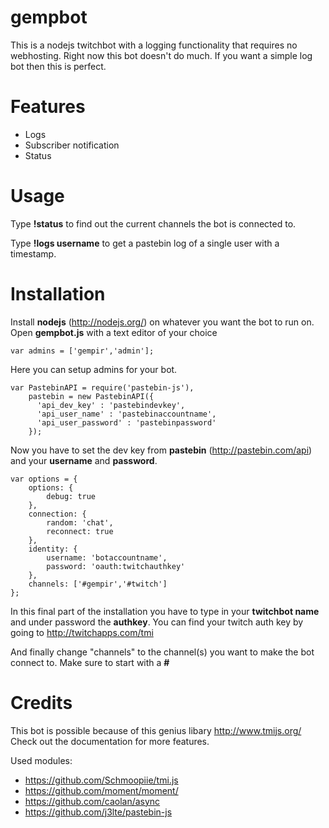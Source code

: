 # gempbot
This is a nodejs twitchbot with a logging functionality that requires no webhosting.
Right now this bot doesn't do much. If you want a simple log bot then this is perfect. 

# Features
- Logs
- Subscriber notification
- Status

# Usage

Type **!status** to find out the current channels the bot is connected to.

Type **!logs username** to get a pastebin log of a single user with a timestamp.


# Installation
Install **nodejs** (http://nodejs.org/) on whatever you want the bot to run on.
Open **gempbot.js** with a text editor of your choice


    var admins = ['gempir','admin'];
    
    
Here you can setup admins for your bot. 


    var PastebinAPI = require('pastebin-js'),
        pastebin = new PastebinAPI({
          'api_dev_key' : 'pastebindevkey',
          'api_user_name' : 'pastebinaccountname',
          'api_user_password' : 'pastebinpassword'
        });
    
    
Now you have to set the dev key from **pastebin** (http://pastebin.com/api) and your **username** and **password**.

    var options = {
        options: {
            debug: true
        },
        connection: {
            random: 'chat',
            reconnect: true
        },
        identity: {
            username: 'botaccountname',
            password: 'oauth:twitchauthkey'
        },
        channels: ['#gempir','#twitch']
    };
    
In this final part of the installation you have to type in your **twitchbot name** and under password the **authkey**.
You can find your twitch auth key by going to http://twitchapps.com/tmi
  
And finally change "channels" to the channel(s) you want to make the bot connect to.
Make sure to start with a **#**

# Credits 

This bot is possible because of this genius libary http://www.tmijs.org/
Check out the documentation for more features.

Used modules:
- https://github.com/Schmoopiie/tmi.js
- https://github.com/moment/moment/
- https://github.com/caolan/async
- https://github.com/j3lte/pastebin-js


